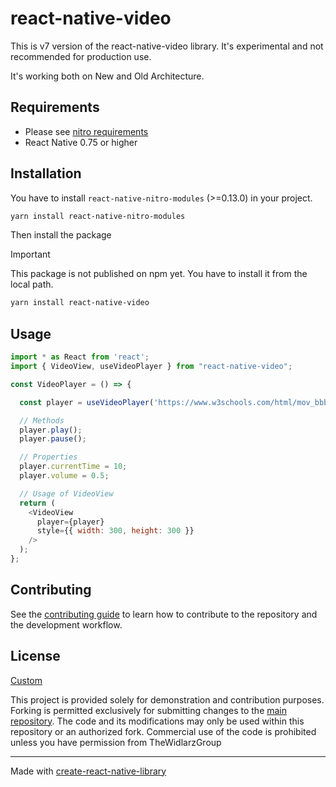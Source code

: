 # react-native-video

This is v7 version of the react-native-video library.
It's experimental and not recommended for production use.

It's working both on New and Old Architecture.

## Requirements

- Please see [nitro requirements](https://nitro.margelo.com/docs/minimum-requirements)
- React Native 0.75 or higher

## Installation

You have to install `react-native-nitro-modules` (>=0.13.0) in your project.
```sh
yarn install react-native-nitro-modules
```

Then install the package

> [!IMPORTANT]  
> This package is not published on npm yet. You have to install it from the local path.

```sh
yarn install react-native-video
```

## Usage


```js
import * as React from 'react';
import { VideoView, useVideoPlayer } from "react-native-video";

const VideoPlayer = () => {

  const player = useVideoPlayer('https://www.w3schools.com/html/mov_bbb.mp4');

  // Methods
  player.play();
  player.pause();

  // Properties
  player.currentTime = 10;
  player.volume = 0.5;

  // Usage of VideoView
  return (
    <VideoView
      player={player}
      style={{ width: 300, height: 300 }}
    />
  );
};
```

## Contributing

See the [contributing guide](CONTRIBUTING.md) to learn how to contribute to the repository and the development workflow.

## License

[Custom](LICENSE)

This project is provided solely for demonstration and contribution purposes. Forking is permitted exclusively for submitting changes to the [main repository](https://github.com/TheWidlarzGroup/react-native-video-v7). The code and its modifications may only be used within this repository or an authorized fork. Commercial use of the code is prohibited unless you have permission from TheWidlarzGroup

---

Made with [create-react-native-library](https://github.com/callstack/react-native-builder-bob)
